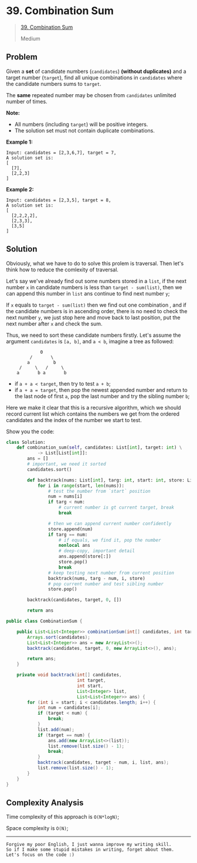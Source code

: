 # 39. Combination Sum

> [39. Combination Sum](<https://leetcode.com/problems/combination-sum/>)
>
> Medium

## Problem

Given a **set** of candidate numbers (`candidates`) **(without duplicates)** and a target number (`target`), find all unique combinations in `candidates` where the candidate numbers sums to `target`.

The **same** repeated number may be chosen from `candidates` unlimited number of times.

**Note:**

- All numbers (including `target`) will be positive integers.
- The solution set must not contain duplicate combinations.

**Example 1:**

```
Input: candidates = [2,3,6,7], target = 7,
A solution set is:
[
  [7],
  [2,2,3]
]
```

**Example 2:**

```
Input: candidates = [2,3,5], target = 8,
A solution set is:
[
  [2,2,2,2],
  [2,3,3],
  [3,5]
]
```

## Solution

Obviously, what we have to do to solve this prolem is traversal. Then let's think how to reduce the comlexity of traversal.

Let's say we've already find out some numbers stored in a `list`, if the next number `x` in candidate numbers is less than `target - sum(list)`, then we can append this number in `list` ans continue to find next number `y`;

If `x` equals to `target - sum(list)` then we find out one combination , and if the candidate numbers is in ascending order, there is no need to check the next number `y`, we just stop here and move back to last position, put the next number after `x` and check the sum.

Thus, we need to sort these candidate numbers firstly. Let's assume the argument `candidates` is `[a, b]`, and `a < b`, imagine a tree as followed:

```
             0
         /       \
        a         b
     /     \   /     \
    a       b a       b
```

- if `a + a < target`, then try to test `a + b`;
- if `a + a = target`, then pop the newest appended number and return to the last node of first `a`, pop the last number and try the sibling number `b`;

Here we make it clear that this is a recursive algorithm, which we should record current list which contains the numbers we get from the ordered candidates and the index of the number we start to test.

Show you the code:



```python
class Solution:
    def combination_sum(self, candidates: List[int], target: int) \
            -> List[List[int]]:
        ans = []
        # important, we need it sorted
        candidates.sort()

        def backtrack(nums: List[int], targ: int, start: int, store: List[int]):
            for i in range(start, len(nums)):
                # test the number from `start` position
                num = nums[i]
                if targ < num:
                    # current number is gt current target, break
                    break

                # then we can append current number confidently
                store.append(num)
                if targ == num:
                    # if equals, we find it, pop the number
                    nonlocal ans
                    # deep-copy, important detail
                    ans.append(store[:])
                    store.pop()
                    break
                # keep testing next number from current position
                backtrack(nums, targ - num, i, store)
                # pop current number and test sibling number
                store.pop()

        backtrack(candidates, target, 0, [])

        return ans
```



```java
public class CombinationSum {

    public List<List<Integer>> combinationSum(int[] candidates, int target) {
        Arrays.sort(candidates);
        List<List<Integer>> ans = new ArrayList<>();
        backtrack(candidates, target, 0, new ArrayList<>(), ans);

        return ans;
    }

    private void backtrack(int[] candidates,
                           int target,
                           int start,
                           List<Integer> list,
                           List<List<Integer>> ans) {
        for (int i = start; i < candidates.length; i++) {
            int num = candidates[i];
            if (target < num) {
                break;
            }
            list.add(num);
            if (target == num) {
                ans.add(new ArrayList<>(list));
                list.remove(list.size() - 1);
                break;
            }
            backtrack(candidates, target - num, i, list, ans);
            list.remove(list.size() - 1);
        }
    }
}
```



## Complexity Analysis

Time complexity of this approach is `O(N*logN)`;

Space complexity is `O(N)`;

----

```
Forgive my poor English, I just wanna improve my writing skill.
So if I make some stupid mistakes in writing, forget about them.
Let's focus on the code :)
```


